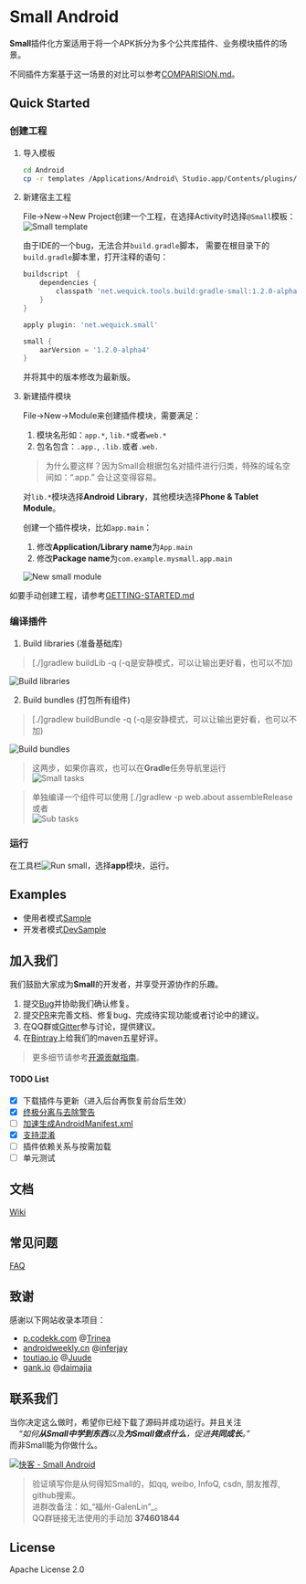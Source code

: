 # Small Android

**Small**插件化方案适用于将一个APK拆分为多个公共库插件、业务模块插件的场景。

不同插件方案基于这一场景的对比可以参考[COMPARISION.md](COMPARISION.md)。

## Quick Started

### 创建工程

1. 导入模板

    ```bash
    cd Android
    cp -r templates /Applications/Android\ Studio.app/Contents/plugins/android/lib/
    ```

2. 新建宿主工程

    File->New->New Project创建一个工程，在选择Activity时选择`@Small`模板：
    ![Small template][small-template]
    
    由于IDE的一个bug，无法合并`build.gradle`脚本，
    需要在根目录下的`build.gradle`脚本里，打开注释的语句：
    
    ```groovy
    buildscript  {
        dependencies {
            classpath 'net.wequick.tools.build:gradle-small:1.2.0-alpha4'
        }
    }
    
    apply plugin: 'net.wequick.small'
    
    small {
        aarVersion = '1.2.0-alpha4'
    }
    ```
    
    并将其中的版本修改为最新版。

3. 新建插件模块

    File->New->Module来创建插件模块，需要满足：
    
    1. 模块名形如：`app.*`, `lib.*`或者`web.*`
    2. 包名包含：`.app.`, `.lib.`或者`.web.`
    
      > 为什么要这样？因为Small会根据包名对插件进行归类，特殊的域名空间如：“.app.” 会让这变得容易。
    
    对`lib.*`模块选择**Android Library**，其他模块选择**Phone & Tablet Module**。
    
    创建一个插件模块，比如`app.main`：
    
    1. 修改**Application/Library name**为`App.main`
    2. 修改**Package name**为`com.example.mysmall.app.main`
    
      ![New small module][anim-new-md]
    
如要手动创建工程，请参考[GETTING-STARTED.md](GETTING-STARTED.md)

### 编译插件

1. Build libraries (准备基础库)
  > [./]gradlew buildLib -q (-q是安静模式，可以让输出更好看，也可以不加)
  	
  ![Build libraries][anim-bL]
  	
2. Build bundles (打包所有组件)
  > [./]gradlew buildBundle -q (-q是安静模式，可以让输出更好看，也可以不加)
  	
  ![Build bundles][anim-bB]
  
> 这两步，如果你喜欢，也可以在**Gradle**任务导航里运行<br/>
> ![Small tasks][ic-root-tasks]
  
> 单独编译一个组件可以使用 [./]gradlew -p web.about assembleRelease<br/>
> 或者<br/>
> ![Sub tasks][ic-sub-tasks]

### 运行

在工具栏![Run small][ic-run]，选择**app**模块，运行。

## Examples

* 使用者模式[Sample](Sample)
* 开发者模式[DevSample](DevSample)

## 加入我们

我们鼓励大家成为**Small**的开发者，并享受开源协作的乐趣。

1. 提交[Bug](https://github.com/wequick/Small/issues)并协助我们确认修复。
2. 提交[PR](https://github.com/wequick/Small/pulls)来完善文档、修复bug、完成待实现功能或者讨论中的建议。
3. 在QQ群或[Gitter][gitter]参与讨论，提供建议。
4. 在[Bintray][bintray]上给我们的maven五星好评。

> 更多细节请参考[开源贡献指南](https://guides.github.com/activities/contributing-to-open-source/)。

#### TODO List

  - [x] 下载插件与更新（进入后台再恢复前台后生效）
  - [x] [终极分离与去除警告](https://github.com/wequick/Small/issues/11)
  - [ ] [加速生成AndroidManifest.xml](https://github.com/wequick/Small/issues/12)
  - [x] [支持混淆](https://github.com/wequick/Small/issues/85)
  - [ ] 插件依赖关系与按需加载
  - [ ] 单元测试

## 文档
[Wiki](https://github.com/wequick/small/wiki/Android)

## 常见问题

[FAQ](https://github.com/wequick/Small/wiki/Android-FAQ)

## 致谢

感谢以下网站收录本项目：

* [p.codekk.com](http://p.codekk.com) @[Trinea](https://github.com/Trinea)
* [androidweekly.cn](http://androidweekly.cn) @[inferjay](https://github.com/inferjay)
* [toutiao.io](http://toutiao.io) @[Juude](https://github.com/Juude)
* [gank.io](http://gank.io) @[daimajia](https://github.com/daimajia)

## 联系我们

当你决定这么做时，希望你已经下载了源码并成功运行。并且关注<br/>
&nbsp;&nbsp;&nbsp;&nbsp;_“如何**从Small中学到东西**以及**为Small做点什么**，促进**共同成长**。”_<br/>
而非Small能为你做什么。

<a target="_blank" href="http://shang.qq.com/wpa/qunwpa?idkey=d9b57f150084ba4b30c73d0a2b480e30c99b8718bf16bb7739af740f7d1e21f3"><img border="0" src="http://pub.idqqimg.com/wpa/images/group.png" alt="快客 - Small Android" title="快客 - Small Android"></a> 

> 验证填写你是从何得知Small的，如qq, weibo, InfoQ, csdn, 朋友推荐, github搜索。<br/> 
进群改备注：如_“福州-GalenLin”_。<br/>
QQ群链接无法使用的手动加 **374601844**

## License
Apache License 2.0

[git-win]: http://git-scm.com/downloads
[as-run]: http://developer.android.com/images/tools/as-run.png
[ic-sample]: http://code.wequick.net/assets/images/small-sample.png
[ic-devsample]: http://code.wequick.net/assets/images/small-devsample.png
[anim-bG]: http://code.wequick.net/anims/small/android-build-gradle.gif
[anim-bL]: http://code.wequick.net/anims/small/android-build-lib.gif
[anim-bB]: http://code.wequick.net/anims/small-android-build-bundle.gif
[ic-root-tasks]: http://code.wequick.net/images/small/root-gradle-tasks.png
[ic-sub-tasks]: http://code.wequick.net/images/small/sub-gradle-tasks.png

[ic-new-act]: http://code.wequick.net/assets/images/small-new-activity.png
[ic-new-act2]: http://code.wequick.net/assets/images/small-new-activity-step2.png
[bintray]: https://bintray.com/galenlin/maven
[gitter]: https://gitter.im/wequick/Small
[ic-run]: http://code.wequick.net/assets/images/small-run.png

[anim-new-md]: http://code.wequick.net/assets/anims/small-new-module.gif
[small-template]: http://code.wequick.net/assets/images/small-template.png
